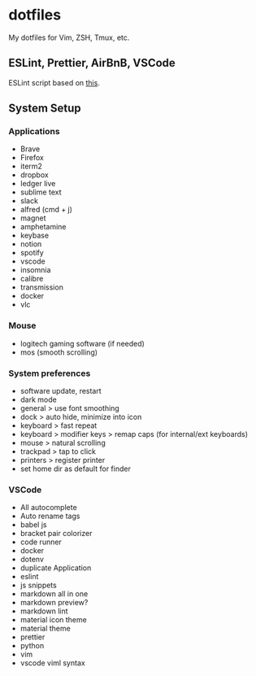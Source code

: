 # dotfiles

My dotfiles for Vim, ZSH, Tmux, etc.

## ESLint, Prettier, AirBnB, VSCode

ESLint script based on [this](https://github.com/paulolramos/eslint-prettier-airbnb-react/blob/master/eslint-prettier-config.sh).

## System Setup

### Applications

- Brave
- Firefox
- iterm2
- dropbox
- ledger live
- sublime text
- slack
- alfred (cmd + j)
- magnet
- amphetamine
- keybase
- notion
- spotify
- vscode
- insomnia
- calibre
- transmission
- docker
- vlc

### Mouse

- logitech gaming software (if needed)
- mos (smooth scrolling)

### System preferences

- software update, restart
- dark mode
- general > use font smoothing
- dock > auto hide, minimize into icon
- keyboard > fast repeat
- keyboard > modifier keys > remap caps (for internal/ext keyboards)
- mouse > natural scrolling
- trackpad > tap to click
- printers > register printer
- set home dir as default for finder

### VSCode

- All autocomplete
- Auto rename tags
- babel js
- bracket pair colorizer
- code runner
- docker
- dotenv
- duplicate Application
- eslint
- js snippets
- markdown all in one
- markdown preview?
- markdown lint
- material icon theme
- material theme
- prettier
- python
- vim
- vscode viml syntax
